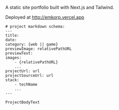 A static site portfolio built with Next.js and Tailwind.

Deployed at http://emkorp.vercel.app

```
# project markdown schema:
---
title: 
date: 
category: {web || game}
previewImage: relativePathURL
previewText:
images:
    - {relativePathURL}
    ...
projectUrl: url
projectSourceUrl: url
stack:
    - techName
    ...
---

ProjectBodyText
```
